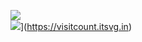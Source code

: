 ![](https://github-readme-stats.vercel.app/api/top-langs/?username=quangdang46&theme=dark&hide_border=true&include_all_commits=true&count_private=false&layout=compact)</br>
![](https://visitcount.itsvg.in/api?id=quangdang46&icon=0&color=0)](https://visitcount.itsvg.in)
